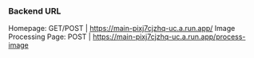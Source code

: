 ### Backend URL
Homepage: GET/POST | https://main-pixj7cjzhq-uc.a.run.app/
Image Processing Page: POST | https://main-pixj7cjzhq-uc.a.run.app/process-image